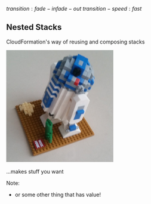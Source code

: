$transition:fade-in fade-out$
$transition-speed:fast$

## Nested Stacks

CloudFormation's way of reusing and composing stacks

<img src="images/minibricks/r2d2.jpg" height="300">

...makes stuff you want

Note:
- or some other thing that has value!

